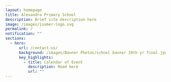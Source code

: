 ```yaml
---
layout: homepage
title: Alexandra Primary School
description: Brief site description here
image: /images/isomer-logo.svg
permalink: /
notification: ""
sections:
  - hero:
      url: /contact-us/
      background: /images/Banner Photos/school banner 10th yr final.jpg
      key_highlights:
        - title: Calendar of Event
          description: Read more
          url: ""
---
```

